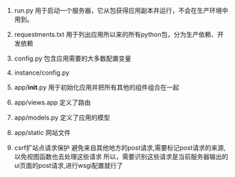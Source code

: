 1. run.py
用于启动一个服务器，它从包获得应用副本并运行，不会在生产环境中用到。

2. requestments.txt
用于列出应用所以来的所有python包，分为生产依赖、开发依赖

3. config.py
包含应用需要的大多数配置变量

4. instance/config.py

5. app/__init__.py
用于初始化应用并把所有其他的组件组合在一起

6. app/views.app
定义了路由

7. app/models.py
定义了应用的模型

8. app/static
网站文件

9. csrf扩站点请求保护
避免来自其他地方的post请求,需要标记post请求的来源,以免视图函数也去处理这些请求
所以，需要识别这些请求是当前服务器输出的ui页面的post请求,进行wsgi配置就行了

